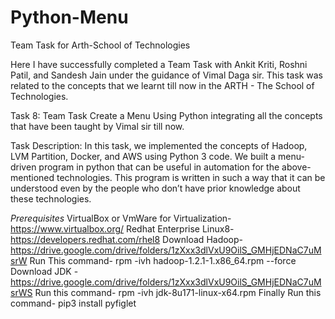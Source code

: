# Python-Menu
Team Task for Arth-School of Technologies


Here I have successfully completed a Team Task with Ankit Kriti, Roshni Patil, and Sandesh Jain under the guidance of Vimal Daga sir. This task was related to the concepts that we learnt till now in the ARTH - The School of Technologies.

Task 8: Team Task
Create a Menu Using Python integrating all the concepts that have been taught by Vimal sir till now.

Task Description:
In this task, we implemented the concepts of Hadoop, LVM Partition, Docker, and AWS using Python 3 code. 
We built a menu-driven program in python that can be useful in automation for the above-mentioned technologies. This program is written in such a way that it can be understood even by the people who don’t have prior knowledge about these technologies.

*Prerequisites*
VirtualBox or VmWare for Virtualization-https://www.virtualbox.org/
Redhat Enterprise Linux8-https://developers.redhat.com/rhel8
Download Hadoop- https://drive.google.com/drive/folders/1zXxx3dlVxU9OilS_GMHjEDNaC7uMsrW
Run This command- rpm -ivh hadoop-1.2.1-1.x86_64.rpm --force
Download JDK - https://drive.google.com/drive/folders/1zXxx3dlVxU9OilS_GMHjEDNaC7uMsrWS
Run this command- rpm -ivh jdk-8u171-linux-x64.rpm
Finally Run this command- pip3 install pyfiglet
